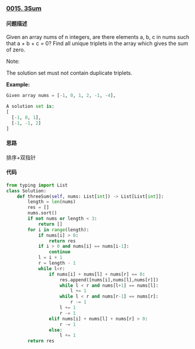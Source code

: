 ### [0015. 3Sum](https://leetcode-cn.com/problems/3sum/)

#### 问题描述
Given an array nums of n integers, are there elements a, b, c in nums such that a + b + c = 0? Find all unique triplets in the array which gives the sum of zero.

Note:

The solution set must not contain duplicate triplets.

**Example:**
```python
Given array nums = [-1, 0, 1, 2, -1, -4],

A solution set is:
[
  [-1, 0, 1],
  [-1, -1, 2]
]
```

#### 思路
排序+双指针
#### 代码

```python
from typing import List
class Solution:
    def threeSum(self, nums: List[int]) -> List[List[int]]:
        length = len(nums)
        res = []
        nums.sort()
        if not nums or length < 3:
            return []
        for i in range(length):
            if nums[i] > 0:
                return res
            if i > 0 and nums[i] == nums[i-1]:
                continue
            l = i + 1
            r = length - 1
            while l<r:
                if nums[i] + nums[l] + nums[r] == 0:
                    res.append([nums[i],nums[l],nums[r]])
                    while l < r and nums[l+1] == nums[l]:
                        l += 1
                    while l < r and nums[r-1] == nums[r]:
                        r -= 1
                    l += 1
                    r -= 1
                elif nums[i] + nums[l] + nums[r] > 0:
                    r -= 1
                else:
                    l += 1
        return res
```
